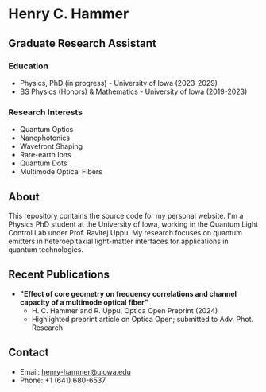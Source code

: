 # Henry C. Hammer

## Graduate Research Assistant

### Education
- Physics, PhD (in progress) - University of Iowa (2023-2029)
- BS Physics (Honors) & Mathematics - University of Iowa (2019-2023)

### Research Interests
- Quantum Optics
- Nanophotonics
- Wavefront Shaping
- Rare-earth Ions
- Quantum Dots
- Multimode Optical Fibers

## About

This repository contains the source code for my personal website. I'm a Physics PhD student at the University of Iowa, working in the Quantum Light Control Lab under Prof. Ravitej Uppu. My research focuses on quantum emitters in heteroepitaxial light-matter interfaces for applications in quantum technologies.

## Recent Publications

- **"Effect of core geometry on frequency correlations and channel capacity of a multimode optical fiber"**
  - H. C. Hammer and R. Uppu, Optica Open Preprint (2024)
  - Highlighted preprint article on Optica Open; submitted to Adv. Phot. Research

## Contact
- Email: henry-hammer@uiowa.edu
- Phone: +1 (641) 680-6537
